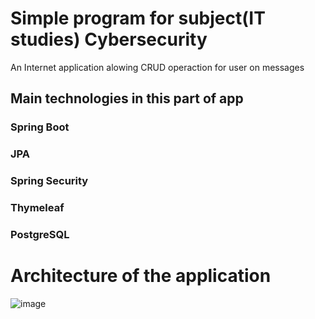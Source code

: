 # Simple program for subject(IT studies) Cybersecurity

An Internet application alowing CRUD operaction for user on messages

##  Main technologies in this part of app

### Spring Boot
### JPA
### Spring Security
### Thymeleaf
### PostgreSQL

# Architecture of the application

![image](https://github.com/user-attachments/assets/d6941aed-da25-45bb-b788-24ae01f7ab01)

